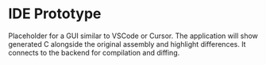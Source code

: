 # IDE Prototype

Placeholder for a GUI similar to VSCode or Cursor. The application will show generated C alongside the original assembly and highlight differences. It connects to the backend for compilation and diffing.
